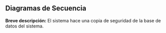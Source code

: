 ## Diagramas de Secuencia


**Breve descripción:** El sistema hace una copia de seguridad de la base de datos del sistema.

